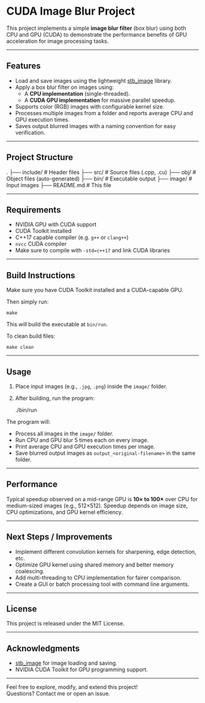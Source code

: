# CUDA Image Blur Project

This project implements a simple **image blur filter** (box blur) using both CPU and GPU (CUDA) to demonstrate the performance benefits of GPU acceleration for image processing tasks.

---

## Features

- Load and save images using the lightweight [stb_image](https://github.com/nothings/stb) library.
- Apply a box blur filter on images using:
  - A **CPU implementation** (single-threaded).
  - A **CUDA GPU implementation** for massive parallel speedup.
- Supports color (RGB) images with configurable kernel size.
- Processes multiple images from a folder and reports average CPU and GPU execution times.
- Saves output blurred images with a naming convention for easy verification.

---

## Project Structure

.
├── include/           # Header files
├── src/               # Source files (.cpp, .cu)
├── obj/               # Object files (auto-generated)
├── bin/               # Executable output
├── image/             # Input images
├── README.md          # This file


---

## Requirements

- NVIDIA GPU with CUDA support  
- CUDA Toolkit installed  
- C++17 capable compiler (e.g. `g++` or `clang++`)  
- `nvcc` CUDA compiler  
- Make sure to compile with `-std=c++17` and link CUDA libraries  

---

## Build Instructions

Make sure you have CUDA Toolkit installed and a CUDA-capable GPU.

Then simply run:

    make

This will build the executable at `bin/run`.

To clean build files:

    make clean


---

## Usage

1. Place input images (e.g., `.jpg`, `.png`) inside the `image/` folder.  
2. After building, run the program:

    ./bin/run

The program will:

- Process all images in the `image/` folder.  
- Run CPU and GPU blur 5 times each on every image.  
- Print average CPU and GPU execution times per image.  
- Save blurred output images as `output_<original-filename>` in the same folder.

---

## Performance

Typical speedup observed on a mid-range GPU is **10× to 100×** over CPU for medium-sized images (e.g., 512×512). Speedup depends on image size, CPU optimizations, and GPU kernel efficiency.

---

## Next Steps / Improvements

- Implement different convolution kernels for sharpening, edge detection, etc.  
- Optimize GPU kernel using shared memory and better memory coalescing.  
- Add multi-threading to CPU implementation for fairer comparison.  
- Create a GUI or batch processing tool with command line arguments.

---

## License

This project is released under the MIT License.

---

## Acknowledgments

- [stb_image](https://github.com/nothings/stb) for image loading and saving.  
- NVIDIA CUDA Toolkit for GPU programming support.

---

Feel free to explore, modify, and extend this project!  
Questions? Contact me or open an issue.
